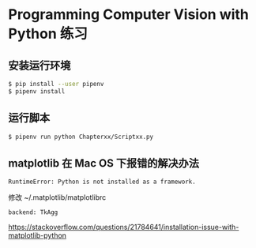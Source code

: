 # Programming Computer Vision with Python 练习

## 安装运行环境
```bash
$ pip install --user pipenv
$ pipenv install
```
## 运行脚本
```bash
$ pipenv run python Chapterxx/Scriptxx.py
```

## matplotlib 在 Mac OS 下报错的解决办法

```
RuntimeError: Python is not installed as a framework.
```

修改 ~/.matplotlib/matplotlibrc
```
backend: TkAgg
```

https://stackoverflow.com/questions/21784641/installation-issue-with-matplotlib-python
